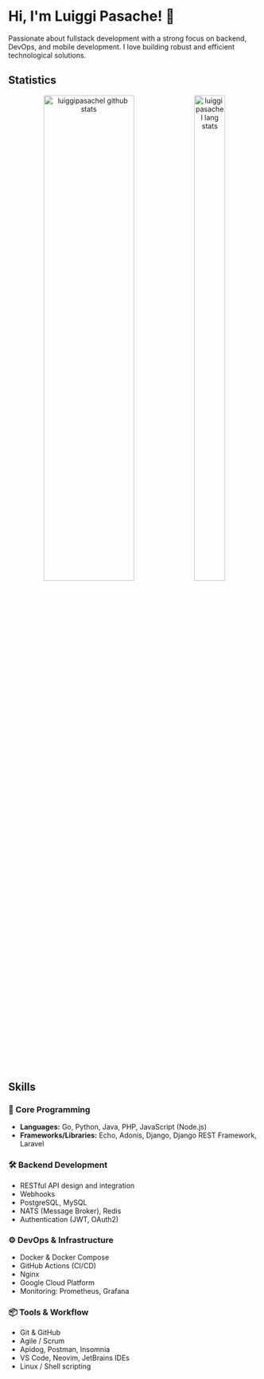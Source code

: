 # Hi, I'm Luiggi Pasache! 👋

Passionate about fullstack development with a strong focus on backend, DevOps, and mobile development. I love building robust and efficient technological solutions.

## Statistics

<p align='center'>
    <img height="50%" width="60%" src="https://github-readme-stats-git-main-luiggis-projects-e2a25059.vercel.app/api?username=luiggipasachel&rank_icon=github&show_icons=true&count_private=true&hide_border=true&hide=issues,contribs&locale=en&layout=compact" alt="luiggipasachel github stats">
    <img height="50%" width="35%" src="github-readme-stats-git-main-luiggis-projects-e2a25059.vercel.app/api/top-langs?username=luiggipasachel&count_private=true&show_icons=true&locale=en&layout=compact" alt="luiggipasachel lang stats" />
</p>

## Skills

### 🧠 Core Programming

- **Languages:** Go, Python, Java, PHP, JavaScript (Node.js)
- **Frameworks/Libraries:** Echo, Adonis, Django, Django REST Framework, Laravel

### 🛠 Backend Development

- RESTful API design and integration  
- Webhooks  
- PostgreSQL, MySQL  
- NATS (Message Broker), Redis  
- Authentication (JWT, OAuth2)

### ⚙️ DevOps & Infrastructure

- Docker & Docker Compose  
- GitHub Actions (CI/CD)  
- Nginx  
- Google Cloud Platform
- Monitoring: Prometheus, Grafana

### 📦 Tools & Workflow

- Git & GitHub  
- Agile / Scrum  
- Apidog, Postman, Insomnia
- VS Code, Neovim, JetBrains IDEs  
- Linux / Shell scripting
